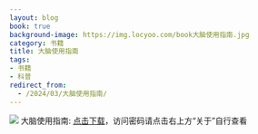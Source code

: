 ```yaml
---
layout: blog
book: true
background-image: https://img.locyoo.com/book大脑使用指南.jpg
category: 书籍
title: 大脑使用指南
tags:
- 书籍
- 科普
redirect_from:
  - /2024/03/大脑使用指南/
---
```

![](https://img.locyoo.com/book大脑使用指南.jpg)
大脑使用指南: <a name = "ref1" href="https://url18.ctfile.com/f/50983618-1323135241-905cdb?p=3619">点击下载</a>，访问密码请点击右上方“关于”自行查看